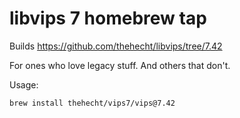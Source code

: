 # libvips 7 homebrew tap

Builds https://github.com/thehecht/libvips/tree/7.42

For ones who love legacy stuff. And others that don't.

Usage:

```bash
brew install thehecht/vips7/vips@7.42
```
